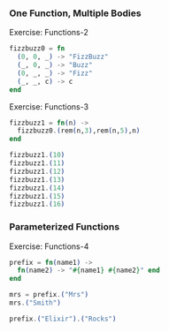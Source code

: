 ### One Function, Multiple Bodies

Exercise: Functions-2
```elixir
fizzbuzz0 = fn
  (0, 0, _) -> "FizzBuzz"
  (_, 0, _) -> "Buzz"
  (0, _, _) -> "Fizz"
  (_, _, c) -> c
end
```

Exercise: Functions-3
```elixir
fizzbuzz1 = fn(n) ->
  fizzbuzz0.(rem(n,3),rem(n,5),n)
end
```
```elixir
fizzbuzz1.(10)
fizzbuzz1.(11)
fizzbuzz1.(12)
fizzbuzz1.(13)
fizzbuzz1.(14)
fizzbuzz1.(15)
fizzbuzz1.(16)
```

### Parameterized Functions

Exercise: Functions-4
```elixir
prefix = fn(name1) ->
  fn(name2) -> "#{name1} #{name2}" end
end
```
```elixir
mrs = prefix.("Mrs")
mrs.("Smith")

prefix.("Elixir").("Rocks")
```
